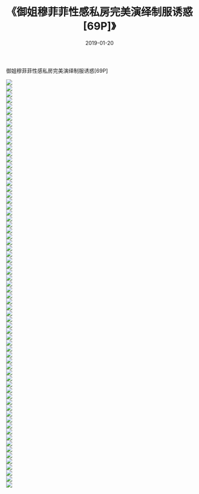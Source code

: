 ﻿---
layout: post
title:  《御姐穆菲菲性感私房完美演绎制服诱惑[69P]》
date:   2019-01-20
img: http://img.660000.xyz/Sharelink/性感/2019/御姐穆菲菲性感私房完美演绎制服诱惑[69P]/000.jpg
categories: [美女, 清纯, 唯美]
---

御姐穆菲菲性感私房完美演绎制服诱惑[69P]

  ![](http://img.660000.xyz/Sharelink/性感/2019/御姐穆菲菲性感私房完美演绎制服诱惑[69P]/001.jpg) <br> ![](http://img.660000.xyz/Sharelink/性感/2019/御姐穆菲菲性感私房完美演绎制服诱惑[69P]/002.jpg) <br> ![](http://img.660000.xyz/Sharelink/性感/2019/御姐穆菲菲性感私房完美演绎制服诱惑[69P]/003.jpg) <br> ![](http://img.660000.xyz/Sharelink/性感/2019/御姐穆菲菲性感私房完美演绎制服诱惑[69P]/004.jpg) <br> ![](http://img.660000.xyz/Sharelink/性感/2019/御姐穆菲菲性感私房完美演绎制服诱惑[69P]/005.jpg) <br> ![](http://img.660000.xyz/Sharelink/性感/2019/御姐穆菲菲性感私房完美演绎制服诱惑[69P]/006.jpg) <br> ![](http://img.660000.xyz/Sharelink/性感/2019/御姐穆菲菲性感私房完美演绎制服诱惑[69P]/007.jpg) <br> ![](http://img.660000.xyz/Sharelink/性感/2019/御姐穆菲菲性感私房完美演绎制服诱惑[69P]/008.jpg) <br> ![](http://img.660000.xyz/Sharelink/性感/2019/御姐穆菲菲性感私房完美演绎制服诱惑[69P]/009.jpg) <br> ![](http://img.660000.xyz/Sharelink/性感/2019/御姐穆菲菲性感私房完美演绎制服诱惑[69P]/010.jpg) <br> ![](http://img.660000.xyz/Sharelink/性感/2019/御姐穆菲菲性感私房完美演绎制服诱惑[69P]/011.jpg) <br> ![](http://img.660000.xyz/Sharelink/性感/2019/御姐穆菲菲性感私房完美演绎制服诱惑[69P]/012.jpg) <br> ![](http://img.660000.xyz/Sharelink/性感/2019/御姐穆菲菲性感私房完美演绎制服诱惑[69P]/013.jpg) <br> ![](http://img.660000.xyz/Sharelink/性感/2019/御姐穆菲菲性感私房完美演绎制服诱惑[69P]/014.jpg) <br> ![](http://img.660000.xyz/Sharelink/性感/2019/御姐穆菲菲性感私房完美演绎制服诱惑[69P]/015.jpg) <br> ![](http://img.660000.xyz/Sharelink/性感/2019/御姐穆菲菲性感私房完美演绎制服诱惑[69P]/016.jpg) <br> ![](http://img.660000.xyz/Sharelink/性感/2019/御姐穆菲菲性感私房完美演绎制服诱惑[69P]/017.jpg) <br> ![](http://img.660000.xyz/Sharelink/性感/2019/御姐穆菲菲性感私房完美演绎制服诱惑[69P]/018.jpg) <br> ![](http://img.660000.xyz/Sharelink/性感/2019/御姐穆菲菲性感私房完美演绎制服诱惑[69P]/019.jpg) <br> ![](http://img.660000.xyz/Sharelink/性感/2019/御姐穆菲菲性感私房完美演绎制服诱惑[69P]/020.jpg) <br> ![](http://img.660000.xyz/Sharelink/性感/2019/御姐穆菲菲性感私房完美演绎制服诱惑[69P]/021.jpg) <br> ![](http://img.660000.xyz/Sharelink/性感/2019/御姐穆菲菲性感私房完美演绎制服诱惑[69P]/022.jpg) <br> ![](http://img.660000.xyz/Sharelink/性感/2019/御姐穆菲菲性感私房完美演绎制服诱惑[69P]/023.jpg) <br> ![](http://img.660000.xyz/Sharelink/性感/2019/御姐穆菲菲性感私房完美演绎制服诱惑[69P]/024.jpg) <br> ![](http://img.660000.xyz/Sharelink/性感/2019/御姐穆菲菲性感私房完美演绎制服诱惑[69P]/025.jpg) <br> ![](http://img.660000.xyz/Sharelink/性感/2019/御姐穆菲菲性感私房完美演绎制服诱惑[69P]/026.jpg) <br> ![](http://img.660000.xyz/Sharelink/性感/2019/御姐穆菲菲性感私房完美演绎制服诱惑[69P]/027.jpg) <br> ![](http://img.660000.xyz/Sharelink/性感/2019/御姐穆菲菲性感私房完美演绎制服诱惑[69P]/028.jpg) <br> ![](http://img.660000.xyz/Sharelink/性感/2019/御姐穆菲菲性感私房完美演绎制服诱惑[69P]/029.jpg) <br> ![](http://img.660000.xyz/Sharelink/性感/2019/御姐穆菲菲性感私房完美演绎制服诱惑[69P]/030.jpg) <br> ![](http://img.660000.xyz/Sharelink/性感/2019/御姐穆菲菲性感私房完美演绎制服诱惑[69P]/031.jpg) <br> ![](http://img.660000.xyz/Sharelink/性感/2019/御姐穆菲菲性感私房完美演绎制服诱惑[69P]/032.jpg) <br> ![](http://img.660000.xyz/Sharelink/性感/2019/御姐穆菲菲性感私房完美演绎制服诱惑[69P]/033.jpg) <br> ![](http://img.660000.xyz/Sharelink/性感/2019/御姐穆菲菲性感私房完美演绎制服诱惑[69P]/034.jpg) <br> ![](http://img.660000.xyz/Sharelink/性感/2019/御姐穆菲菲性感私房完美演绎制服诱惑[69P]/035.jpg) <br> ![](http://img.660000.xyz/Sharelink/性感/2019/御姐穆菲菲性感私房完美演绎制服诱惑[69P]/036.jpg) <br> ![](http://img.660000.xyz/Sharelink/性感/2019/御姐穆菲菲性感私房完美演绎制服诱惑[69P]/037.jpg) <br> ![](http://img.660000.xyz/Sharelink/性感/2019/御姐穆菲菲性感私房完美演绎制服诱惑[69P]/038.jpg) <br> ![](http://img.660000.xyz/Sharelink/性感/2019/御姐穆菲菲性感私房完美演绎制服诱惑[69P]/039.jpg) <br> ![](http://img.660000.xyz/Sharelink/性感/2019/御姐穆菲菲性感私房完美演绎制服诱惑[69P]/040.jpg) <br> ![](http://img.660000.xyz/Sharelink/性感/2019/御姐穆菲菲性感私房完美演绎制服诱惑[69P]/041.jpg) <br> ![](http://img.660000.xyz/Sharelink/性感/2019/御姐穆菲菲性感私房完美演绎制服诱惑[69P]/042.jpg) <br> ![](http://img.660000.xyz/Sharelink/性感/2019/御姐穆菲菲性感私房完美演绎制服诱惑[69P]/043.jpg) <br> ![](http://img.660000.xyz/Sharelink/性感/2019/御姐穆菲菲性感私房完美演绎制服诱惑[69P]/044.jpg) <br> ![](http://img.660000.xyz/Sharelink/性感/2019/御姐穆菲菲性感私房完美演绎制服诱惑[69P]/045.jpg) <br> ![](http://img.660000.xyz/Sharelink/性感/2019/御姐穆菲菲性感私房完美演绎制服诱惑[69P]/046.jpg) <br> ![](http://img.660000.xyz/Sharelink/性感/2019/御姐穆菲菲性感私房完美演绎制服诱惑[69P]/047.jpg) <br> ![](http://img.660000.xyz/Sharelink/性感/2019/御姐穆菲菲性感私房完美演绎制服诱惑[69P]/048.jpg) <br> ![](http://img.660000.xyz/Sharelink/性感/2019/御姐穆菲菲性感私房完美演绎制服诱惑[69P]/049.jpg) <br> ![](http://img.660000.xyz/Sharelink/性感/2019/御姐穆菲菲性感私房完美演绎制服诱惑[69P]/050.jpg) <br> ![](http://img.660000.xyz/Sharelink/性感/2019/御姐穆菲菲性感私房完美演绎制服诱惑[69P]/051.jpg) <br> ![](http://img.660000.xyz/Sharelink/性感/2019/御姐穆菲菲性感私房完美演绎制服诱惑[69P]/052.jpg) <br> ![](http://img.660000.xyz/Sharelink/性感/2019/御姐穆菲菲性感私房完美演绎制服诱惑[69P]/053.jpg) <br> ![](http://img.660000.xyz/Sharelink/性感/2019/御姐穆菲菲性感私房完美演绎制服诱惑[69P]/054.jpg) <br> ![](http://img.660000.xyz/Sharelink/性感/2019/御姐穆菲菲性感私房完美演绎制服诱惑[69P]/055.jpg) <br> ![](http://img.660000.xyz/Sharelink/性感/2019/御姐穆菲菲性感私房完美演绎制服诱惑[69P]/056.jpg) <br> ![](http://img.660000.xyz/Sharelink/性感/2019/御姐穆菲菲性感私房完美演绎制服诱惑[69P]/057.jpg) <br> ![](http://img.660000.xyz/Sharelink/性感/2019/御姐穆菲菲性感私房完美演绎制服诱惑[69P]/058.jpg) <br> ![](http://img.660000.xyz/Sharelink/性感/2019/御姐穆菲菲性感私房完美演绎制服诱惑[69P]/059.jpg) <br> ![](http://img.660000.xyz/Sharelink/性感/2019/御姐穆菲菲性感私房完美演绎制服诱惑[69P]/060.jpg) <br> ![](http://img.660000.xyz/Sharelink/性感/2019/御姐穆菲菲性感私房完美演绎制服诱惑[69P]/061.jpg) <br> ![](http://img.660000.xyz/Sharelink/性感/2019/御姐穆菲菲性感私房完美演绎制服诱惑[69P]/062.jpg) <br> ![](http://img.660000.xyz/Sharelink/性感/2019/御姐穆菲菲性感私房完美演绎制服诱惑[69P]/063.jpg) <br> ![](http://img.660000.xyz/Sharelink/性感/2019/御姐穆菲菲性感私房完美演绎制服诱惑[69P]/064.jpg) <br> ![](http://img.660000.xyz/Sharelink/性感/2019/御姐穆菲菲性感私房完美演绎制服诱惑[69P]/065.jpg) <br> ![](http://img.660000.xyz/Sharelink/性感/2019/御姐穆菲菲性感私房完美演绎制服诱惑[69P]/066.jpg) <br> ![](http://img.660000.xyz/Sharelink/性感/2019/御姐穆菲菲性感私房完美演绎制服诱惑[69P]/067.jpg) <br> ![](http://img.660000.xyz/Sharelink/性感/2019/御姐穆菲菲性感私房完美演绎制服诱惑[69P]/068.jpg) <br> ![](http://img.660000.xyz/Sharelink/性感/2019/御姐穆菲菲性感私房完美演绎制服诱惑[69P]/069.jpg) <br>